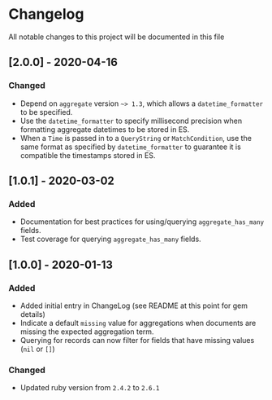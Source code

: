 # Changelog
All notable changes to this project will be documented in this file

## [2.0.0] - 2020-04-16
### Changed
- Depend on `aggregate` version `~> 1.3`, which allows a `datetime_formatter` to be specified.
- Use the `datetime_formatter` to specify millisecond precision when formatting aggregate datetimes to be stored in ES.
- When a `Time` is passed in to a `QueryString` or `MatchCondition`, use the same format as specified by `datetime_formatter` to guarantee it is compatible the timestamps stored in ES.

## [1.0.1] - 2020-03-02
### Added
- Documentation for best practices for using/querying `aggregate_has_many` fields.
- Test coverage for querying `aggregate_has_many` fields.

## [1.0.0] - 2020-01-13
### Added
- Added initial entry in ChangeLog (see README at this point for gem details)
- Indicate a default `missing` value for aggregations when documents are missing the expected aggregation term.
- Querying for records can now filter for fields that have missing values (`nil` or `[]`)

### Changed
- Updated ruby version from `2.4.2` to `2.6.1`
